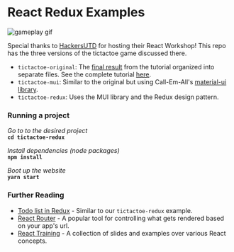 # React Redux Examples

![gameplay gif](https://raw.githubusercontent.com/mmrtnz/react-redux-examples/master/gameplay.gif)

Special thanks to [HackersUTD](https://www.facebook.com/groups/utdhackers/) for hosting their React Workshop! This repo has the three versions of the tictactoe game discussed there.

- `tictactoe-original`: The [final result](https://codepen.io/gaearon/pen/gWWZgR?editors=0010) from the tutorial organized into separate files. See the complete tutorial [here](https://reactjs.org/tutorial/tutorial.html).
- `tictactoe-mui`: Similar to the original but using Call-Em-All's [material-ui library](http://www.material-ui.com/#/).
- `tictactoe-redux`: Uses the MUI library and the Redux design pattern.

### Running a project

_Go to to the desired project_<br/>
**`cd tictactoe-redux`<br/>**

_Install dependencies (node packages)_<br/>
**`npm install`<br/>**

_Boot up the website_<br/>
**`yarn start`**

### Further Reading
- [Todo list in Redux](https://redux.js.org/basics/example-todo-list) - Similar to our `tictactoe-redux` example.
- [React Router](https://reacttraining.com/react-router/) - A popular tool for controlling what gets rendered based on your app's url.
- [React Training](https://github.com/ReactTraining/react-workshop) - A collection of slides and examples over various React concepts.